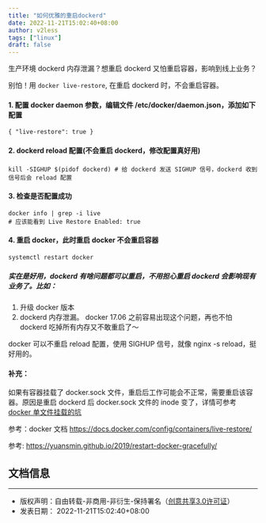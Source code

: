 ```yaml
---
title: "如何优雅的重启dockerd"
date: 2022-11-21T15:02:40+08:00
author: v2less
tags: ["linux"]
draft: false
---
```




生产环境 dockerd 内存泄漏？想重启 dockerd 又怕重启容器，影响到线上业务？

别怕！用 `docker live-restore`, 在重启 dockerd 时，不会重启容器。

#### 1. 配置 docker daemon 参数，编辑文件 /etc/docker/daemon.json，添加如下配置

```
{ "live-restore": true }
```

#### 2. dockerd reload 配置(不会重启 dockerd，修改配置真好用)

```
kill -SIGHUP $(pidof dockerd) # 给 dockerd 发送 SIGHUP 信号，dockerd 收到信号后会 reload 配置
```

#### 3. 检查是否配置成功

```
docker info | grep -i live
# 应该能看到 Live Restore Enabled: true
```

#### 4. 重启 docker，此时重启 docker 不会重启容器

```
systemctl restart docker
```

##### 实在是好用，dockerd 有啥问题都可以重启，不用担心重启 dockerd 会影响现有业务了。比如：

1. 升级 docker 版本
2. dockerd 内存泄漏。 docker 17.06 之前容易出现这个问题，再也不怕 dockerd 吃掉所有内存又不敢重启了～

docker 可以不重启 reload 配置，使用 SIGHUP 信号，就像 nginx -s reload，挺好用的。

#### 补充：

如果有容器挂载了 docker.sock 文件，重启后工作可能会不正常，需要重启该容器。原因是重启 dockerd 后 docker.sock 文件的 inode 变了，详情可参考 [docker 单文件挂载的坑](https://yuansmin.github.io/2019/docker-mount-single-file/)

参考：docker 文档 https://docs.docker.com/config/containers/live-restore/

参考: https://yuansmin.github.io/2019/restart-docker-gracefully/

## 文档信息
---
- 版权声明：自由转载-非商用-非衍生-保持署名（[创意共享3.0许可证](https://creativecommons.org/licenses/by-nc-nd/3.0/deed.zh)）
- 发表日期： 2022-11-21T15:02:40+08:00
